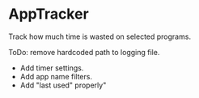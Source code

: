 # AppTracker
Track how much time is wasted on selected programs.

ToDo: remove hardcoded path to logging file.
- Add timer settings.
- Add app name filters.
- Add "last used" properly"

